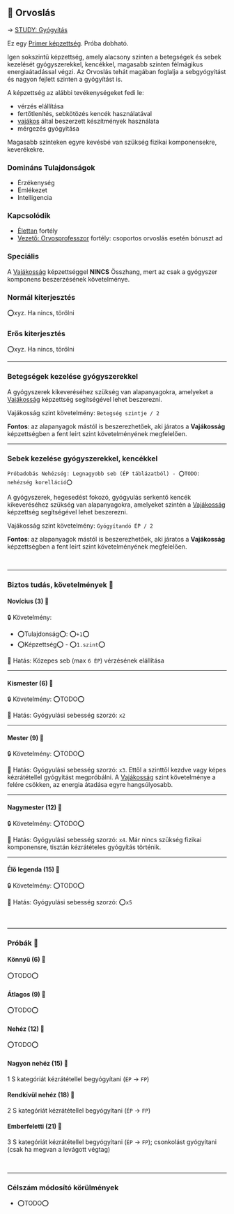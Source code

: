 ## 🔵 Orvoslás

→ [STUDY: Gyógyítás](https://github.com/kaktusztea/szilankrpg/wiki/STUDY.gyogyitas.gyogyulas)

Ez egy [Primer képzettség](../017_primer_szekunder_ismeretek.md). Próba dobható.

Igen sokszintű képzettség, amely alacsony szinten a betegségek és sebek kezelését gyógyszerekkel, kencékkel, magasabb szinten félmágikus energiaátadással végzi. Az Orvoslás tehát magában foglalja a sebgyógyítást és nagyon fejlett szinten a gyógyítást is.

A képzettség az alábbi tevékenységeket fedi le:
- vérzés elállítása
- fertőtlenítés, sebkötözés kencék használatával
- [vajákos](../kepzettsegek.szekunder/vajakossag.md) által beszerzett készítmények használata
- mérgezés gyógyitása

Magasabb szinteken egyre kevésbé van szükség fizikai komponensekre, keverékekre.

### Domináns Tulajdonságok

- Érzékenység
- Emlékezet
- Intelligencia

### Kapcsolódik

- [Élettan](../fortelyok.altalanos/elettan.md) fortély
- [Vezető: Orvosprofesszor](../fortelyok.altalanos/vezeto_orvosprofesszor.md) fortély: csoportos orvoslás esetén bónuszt ad

### Speciális

A [Vajákosság](../kepzettsegek.szekunder/vajakossag.md) képzettséggel **NINCS** Összhang, mert az csak a gyógyszer komponens beszerzésének követelménye.

### Normál kiterjesztés

⭕xyz. Ha nincs, törölni


### Erős kiterjesztés

⭕xyz. Ha nincs, törölni


---
### Betegségek kezelése gyógyszerekkel

A gyógyszerek kikeveréséhez szükség van alapanyagokra, amelyeket a [Vajákosság](../kepzettsegek.szekunder/vajakossag.md) képzettség segítségével lehet beszerezni.

Vajákosság szint követelmény: `Betegség szintje / 2`

**Fontos**: az alapanyagok mástól is beszerezhetőek, aki járatos a **Vajákosság** képzettségben a fent leírt szint követelményének megfelelően.

---
### Sebek kezelése gyógyszerekkel, kencékkel

```
Próbadobás Nehézség: Legnagyobb seb (ÉP táblázatból) - ⭕TODO: nehézség korelláció⭕
```

A gyógyszerek, hegesedést fokozó, gyógyulás serkentő kencék kikeveréséhez szükség van alapanyagokra, amelyeket szintén a [Vajákosság](../kepzettsegek.szekunder/vajakossag.md) képzettség segítségével lehet beszerezni.

Vajákosság szint követelmény: `Gyógyítandó ÉP / 2`

**Fontos**: az alapanyagok mástól is beszerezhetőek, aki járatos a **Vajákosság** képzettségben a fent leírt szint követelményének megfelelően.

<br />

---
### Biztos tudás, követelmények 📖

#### Novícius (3) 📖

🔒 Követelmény:
- ⭕Tulajdonság⭕: ⭕`+1`⭕
- ⭕Képzettség⭕ - ⭕`1.szint`⭕

🌟 Hatás: Közepes seb (max `6 ÉP`) vérzésének elállítása

---
#### Kismester (6) 📖

🔒 Követelmény: ⭕TODO⭕

🌟 Hatás: Gyógyulási sebesség szorzó: `x2`

---
#### Mester (9) 📖

🔒 Követelmény: ⭕TODO⭕

🌟 Hatás: Gyógyulási sebesség szorzó: `x3`. Ettől a szinttől kezdve vagy képes kézrátétellel gyógyítást megpróbálni. A [Vajákosság](../kepzettsegek.szekunder/vajakossag.md) szint követelménye a felére csökken, az energia átadása egyre hangsúlyosabb.

---
#### Nagymester (12) 📖

🔒 Követelmény:  ⭕TODO⭕

🌟 Hatás: Gyógyulási sebesség szorzó: `x4`. Már nincs szükség fizikai komponensre, tisztán kézrátételes gyógyítás történik.

---
#### Élő legenda (15) 📖

🔒 Követelmény:  ⭕TODO⭕

🌟 Hatás: Gyógyulási sebesség szorzó: ⭕`x5`

<br />

---
### Próbák 🎲

#### Könnyű (6) 🎲 

⭕TODO⭕

#### Átlagos (9) 🎲 

⭕TODO⭕

#### Nehéz (12) 🎲 

⭕TODO⭕

#### Nagyon nehéz (15) 🎲 

1 S kategóriát kézrátétellel begyógyítani (`ÉP` → `FP`)

#### Rendkívül nehéz (18) 🎲 

2 S kategóriát kézrátétellel begyógyítani (`ÉP` → `FP`)

#### Emberfeletti (21) 🎲 

3 S kategóriát kézrátétellel begyógyítani (`ÉP` → `FP`); csonkolást gyógyítani (csak ha megvan a levágott végtag)

<br />

---
### Célszám módosító körülmények

- ⭕TODO⭕
